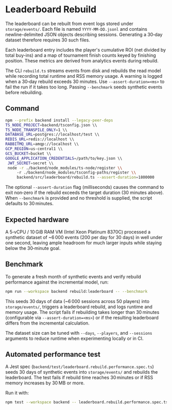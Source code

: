 # Leaderboard Rebuild

The leaderboard can be rebuilt from event logs stored under `storage/events/`.
Each file is named `YYYY-MM-DD.jsonl` and contains newline-delimited JSON
objects describing sessions. Generating a 30‑day dataset therefore requires 30
such files.

Each leaderboard entry includes the player's cumulative ROI (net divided by
total buy-ins) and a map of tournament finish counts keyed by finishing
position. These metrics are derived from analytics events during rebuild.

The CLI `rebuild.ts` streams events from disk and rebuilds the read model while
recording total runtime and RSS memory usage. A warning is logged when a
30‑day rebuild exceeds 30 minutes. Use `--assert-duration=<ms>` to fail the run
if it takes too long. Passing `--benchmark` seeds synthetic events before
rebuilding.

## Command

```bash
npm --prefix backend install --legacy-peer-deps
TS_NODE_PROJECT=backend/tsconfig.json \\
TS_NODE_TRANSPILE_ONLY=1 \\
DATABASE_URL=postgres://localhost/test \\
REDIS_URL=redis://localhost \\
RABBITMQ_URL=amqp://localhost \\
GCP_REGION=us-central1 \\
GCS_BUCKET=bucket \\
GOOGLE_APPLICATION_CREDENTIALS=/path/to/key.json \\
 JWT_SECRET=secret \\
 node -r ./backend/node_modules/ts-node/register \\
     -r ./backend/node_modules/tsconfig-paths/register \\
     backend/src/leaderboard/rebuild.ts --assert-duration=1800000
```

The optional `--assert-duration` flag (milliseconds) causes the command to exit
non‑zero if the rebuild exceeds the target duration (30 minutes above). When
`--benchmark` is provided and no threshold is supplied, the script defaults to
30 minutes.

## Expected hardware

A 5‑vCPU / 10 GiB RAM VM (Intel Xeon Platinum 8370C) processed a synthetic dataset
of ~6 000 events (200 per day for 30 days) in well under one second, leaving
ample headroom for much larger inputs while staying below the 30‑minute goal.

## Benchmark

To generate a fresh month of synthetic events and verify rebuild performance
against the incremental model, run:

```bash
npm run --workspace backend rebuild:leaderboard -- --benchmark
```

This seeds 30 days of data (~6 000 sessions across 50 players) into
`storage/events/`, triggers a leaderboard rebuild, and logs runtime and memory
usage. The script fails if rebuilding takes longer than 30 minutes (configurable
via `--assert-duration=<ms>`) or if the resulting leaderboard differs from the
incremental calculation.

The dataset size can be tuned with `--days`, `--players`, and `--sessions`
arguments to reduce runtime when experimenting locally or in CI.

## Automated performance test

A Jest spec (`backend/test/leaderboard.rebuild.performance.spec.ts`)
seeds 30 days of synthetic events into `storage/events/` and rebuilds the
leaderboard. The test fails if rebuild time reaches 30 minutes or if RSS
memory increases by 30 MB or more.

Run it with:

```bash
npm test --workspace backend -- leaderboard.rebuild.performance.spec.ts
```
